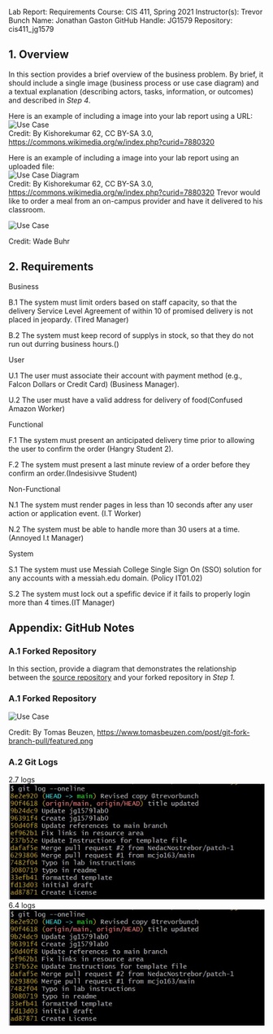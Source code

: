 Lab Report: Requirements
Course: CIS 411, Spring 2021
Instructor(s): Trevor Bunch
Name: Jonathan Gaston
GitHub Handle: JG1579
Repository: cis411_jg1579


## 1. Overview
In this section provides a brief overview of the business problem.  By brief, it should include a single image (business process or use case diagram) and a textual explanation (describing actors, tasks, information, or outcomes) and described in *Step 4*.

Here is an example of including a image into your lab report using a URL:  
![Use Case](https://commons.wikimedia.org/wiki/File:Use_case_restaurant_model.svg#/media/File:Use_case_restaurant_model.svg)  
Credit: By Kishorekumar 62, CC BY-SA 3.0, https://commons.wikimedia.org/w/index.php?curid=7880320

Here is an example of including a image into your lab report using an uploaded file:  
![Use Case Diagram](/assets/Use_case_restaurant_model.svg)  
Credit: By Kishorekumar 62, CC BY-SA 3.0, https://commons.wikimedia.org/w/index.php?curid=7880320
Trevor would like to order a meal from an on-campus provider and have it delivered to his classroom. 

![Use Case](https://docs.google.com/drawings/d/e/2PACX-1vQzvYq_7r5QhiUKYJqCSeRL9J9KppMUTH1k4gcdhk3SrgUrPkdX0qe3Ik-0foPlrsvbO2unqpkvKU1-/pub?w=960&h=720)  

Credit: Wade Buhr

 ## 2. Requirements

Business 

B.1 The system must limit orders based on staff capacity, so that the delivery Service Level Agreement of within 10 of promised delivery is not placed in jeopardy. (Tired Manager) 


B.2 The system must keep record of supplys in stock, so that they do not run out durring business hours.()

User 

U.1 The user must associate their account with payment method (e.g., Falcon Dollars or Credit Card) (Business Manager). 


U.2 The user must have a valid address for delivery of food(Confused Amazon Worker)

Functional 

F.1 The system must present an anticipated delivery time prior to allowing the user to confirm the order (Hangry Student 2). 


F.2 The system must present a last minute review of a order before they confirm an order.(Indesisivve Student)

Non-Functional 

N.1 The system must render pages in less than 10 seconds after any user action or application event. (I.T Worker) 


N.2 The system must be able to handle more than 30 users at a time.(Annoyed I.t Manager)

System 

S.1 The system must use Messiah College Single Sign On (SSO) solution for any accounts with a messiah.edu domain. (Policy IT01.02) 


S.2 The system must lock out a spefific device if it fails to properly login more than 4 times.(IT Manager)
 


## Appendix: GitHub Notes

### A.1 Forked Repository
In this section, provide a diagram that demonstrates the relationship between the [source repository](https://github.com/trevordbunch/cis411_lab0_req) and your forked repository in *Step 1.*  
### A.1 Forked Repository  

![Use Case](https://www.tomasbeuzen.com/post/git-fork-branch-pull/featured.png)

Credit: By Tomas Beuzen, https://www.tomasbeuzen.com/post/git-fork-branch-pull/featured.png

### A.2 Git Logs
2.7 logs
![image](/assets/2.7%20log%20for%20lab%201.jpg)
6.4 logs
![image](/assets/6.4%20for%20lab%201.jpg)
